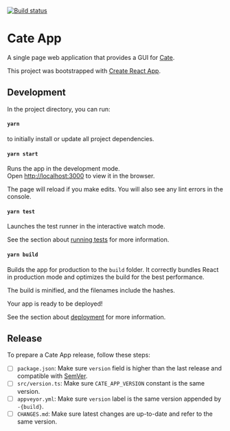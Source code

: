 [![Build status](https://ci.appveyor.com/api/projects/status/4g3vwk8oyotj1kqm?svg=true)](https://ci.appveyor.com/project/bcdev/cate-app)

# Cate App

A single page web application that provides a GUI for [Cate](https://github.com/CCI-Tools/cate).

This project was bootstrapped with [Create React App](https://github.com/facebook/create-react-app).

## Development

In the project directory, you can run:

#### `yarn`

to initially install or update all project dependencies.

#### `yarn start`

Runs the app in the development mode.<br />
Open [http://localhost:3000](http://localhost:3000) to view it in the browser.

The page will reload if you make edits.
You will also see any lint errors in the console.

#### `yarn test`

Launches the test runner in the interactive watch mode.

See the section about [running tests](https://facebook.github.io/create-react-app/docs/running-tests) 
for more information.

#### `yarn build`

Builds the app for production to the `build` folder.
It correctly bundles React in production mode and optimizes the build for the best performance.

The build is minified, and the filenames include the hashes.

Your app is ready to be deployed!

See the section about [deployment](https://facebook.github.io/create-react-app/docs/deployment) 
for more information.

## Release

To prepare a Cate App release, follow these steps:

- [ ] `package.json`: Make sure `version` field is higher than the last release
  and compatible with [SemVer](https://semver.org/).
- [ ] `src/version.ts`: Make sure `CATE_APP_VERSION` constant is the same version.
- [ ] `appveyor.yml`: Make sure `version` label is the same version appended by `-{build}`.
- [ ] `CHANGES.md`: Make sure latest changes are up-to-date and refer to the same version.
